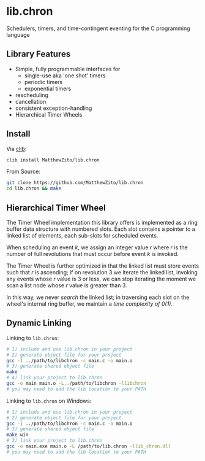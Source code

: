 # lib.chron

Schedulers, timers, and time-contingent eventing for the C programming language

## Library Features

- Simple, fully programmable interfaces for
  - single-use aka 'one shot' timers
  - periodic timers
  - exponential timers
- rescheduling
- cancellation
- consistent exception-handling
- Hierarchical Timer Wheels

##  Install

Via [clib](https://github.com/clibs/clib/):

```bash
clib install MatthewZito/lib.chron
```

From Source:
```bash
git clone https://github.com/MatthewZito/lib.chron
cd lib.chron && make
```

## Hierarchical Timer Wheel

The Timer Wheel implementation this library offers is implemented as a ring buffer data structure with numbered slots. Each slot contains a pointer to a linked list of elements, each sub-slots for scheduled events.

When scheduling an event *k*, we assign an integer value *r* where *r* is the number of full revolutions that must occur before event *k* is invoked.

The Timer Wheel is further optimized in that the linked list must store events such that *r* is ascending; if on revolution 3 we iterate the linked list, invoking any events whose *r* value is 3 or less, we can stop iterating the moment we scan a list node whose *r* value is greater than 3.

In this way, we never *search* the linked list; in traversing each slot on the wheel's internal ring buffer, we maintain a *time complexity of 0(1)*.

## Dynamic Linking

Linking to `lib.chron`:

```bash
# 1) include and use lib.chron in your project
# 2) generate object file for your project
gcc -I ../path/to/libchron -c main.c -o main.o
# 3) generate shared object file
make
# 4) link your project to lib.chron
gcc -o main main.o -L../path/to/libchron -llibchron
# you may need to add the lib location to your PATH
```

Linking to `lib.chron` on Windows:

```bash
# 1) include and use lib.chron in your project
# 2) generate object file for your project
gcc -I ../path/to/libchron -c main.c -o main.o
# 3) generate shared object file
make win
# 3) link your project to lib.chron
gcc -o main.exe main.o -L /path/to/lib.chron -llib_chron.dll
# you may need to add the lib location to your PATH
```

